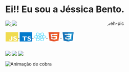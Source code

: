 <h1>Ei!! Eu sou a Jéssica Bento.</h1>

<div style="display: center">
   <img align="right" alt="Jeh-pic" height="200" width="200"style="border-radius:50px;" src="https://cdn.discordapp.com/attachments/939216236078845985/939216461312954488/Avatar-Maker.png">
  <a href="https://github.com/Bentojessica">
  <img height="177em" src="https://github-readme-stats.vercel.app/api?username=Bentojessica&show_icons=true&theme=dracula&include_all_commits=true&count_private=true"/>
  <img height="180em" src="https://github-readme-stats.vercel.app/api/top-langs/?username=Bentojessica&layout=compact&langs_count=7&theme=dracula"/>
</div>
  
<div style="display: inline_block"><br>
  <img align="center" alt="Jeh-Js" height="30" width="40" src="https://raw.githubusercontent.com/devicons/devicon/master/icons/javascript/javascript-plain.svg">
  <img align="center" alt="Jeh-Ts" height="30" width="40" src="https://raw.githubusercontent.com/devicons/devicon/master/icons/typescript/typescript-plain.svg">
  <img align="center" alt="Jeh-React" height="30" width="40" src="https://raw.githubusercontent.com/devicons/devicon/master/icons/react/react-original.svg">
  <img align="center" alt="Jeh-HTML" height="30" width="40" src="https://raw.githubusercontent.com/devicons/devicon/master/icons/html5/html5-original.svg">
  <img align="center" alt="Jeh-CSS" height="30" width="40" src="https://raw.githubusercontent.com/devicons/devicon/master/icons/css3/css3-original.svg">
</div>
  
  ##
 
<div>
  <a href="https://www.instagram.com/j_bm96/" target="_blank"><img src="https://img.shields.io/badge/-Instagram-%23E4405F?style=for -the-badge&logo=instagram&logoColor=white" target="_blank"></a>
  <a href = "mailto:bentojessica48@gmail.com"><img src="https://img.shields.io/badge/-Gmail-%23333?style=for-the-badge&logo=gmail&logoColor=white" destino ="_blank"></a>
  <a href="https://www.linkedin.com/in/jessica-bento-168286ba/" target="_blank"><img src="https://img.shields.io/badge/-LinkedIn- %230077B5?style=for-the-badge&logo=linkedin&logoColor=white" target="_blank"></a>

  ![Animação de cobra](https://github.com/Bentojessica/Bentojessica/blob/output/github-contribution-grid-snake.svg)
 
</div>
